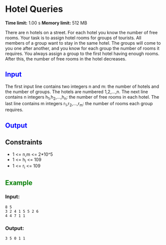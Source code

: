 ﻿# Hotel Queries

**Time limit:** 1.00 s **Memory limit:** 512 MB

There are n hotels on a street. For each hotel you know the number of free rooms. Your task is to assign hotel rooms for groups of tourists. All members of a group want to stay in the same hotel.
The groups will come to you one after another, and you know for each group the number of rooms it requires. You always assign a group to the first hotel having enough rooms. After this, the number of free rooms in the hotel decreases.

## <span style = "color:blue">Input<span>
The first input line contains two integers n and m: the number of hotels and the number of groups. The hotels are numbered 1,2,...,n.
The next line contains n integers h<sub>1</sub>,h<sub>2</sub>,...,h<sub>n</sub>: the number of free rooms in each hotel.
The last line contains m integers r<sub>1</sub>,r<sub>2</sub>,...,r<sub>m</sub>: the number of rooms each group requires.

## <span style = "color:blue">Output<span>

## Constraints  
- 1 <= n,m <= 2*10^5
- 1 <= h<sub>i</sub> <= 10<sop>9</sup>
- 1 <= r<sub>i</sub> <= 10<sop>9</sup>

## <span style = "color:green">Example<span>
### Input:
```
8 5
3 2 4 1 5 5 2 6
4 4 7 1 1
```
### Output:
```
3 5 0 1 1
```